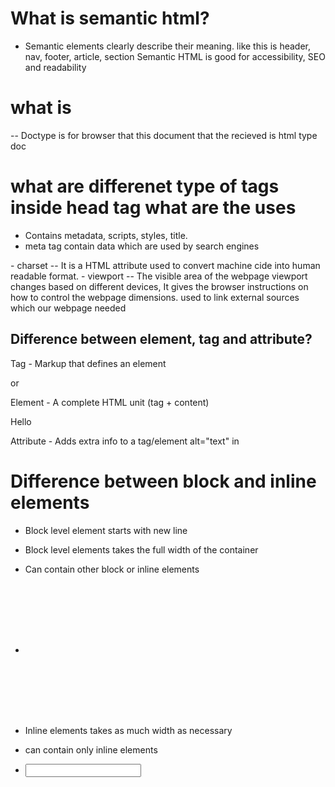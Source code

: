 # What is semantic html?
- Semantic elements clearly describe their meaning. like this is header, nav, footer, article, section
Semantic HTML is good for accessibility, SEO and readability

# what is <!DOCTYPE html>

-- Doctype is for browser that this document that the recieved is html type doc

# what are differenet type of tags inside head tag what are the uses
- Contains metadata, scripts, styles, title. 
- meta tag contain data which are used by search engines

<meta charset='utf-8'>
- charset -- It is a HTML attribute used to convert machine cide into human readable format.

<meta name='viewport' content='width=device-width'>
- viewport -- The visible area of the webpage
viewport changes based on different devices, It gives the browser instructions on how to control the webpage dimensions.

<link> used to link external sources which our webpage needed

## Difference between element, tag and attribute?
Tag	- Markup that defines an element	<p> or </p>
Element - A complete HTML unit (tag + content)	<p>Hello</p>
Attribute - Adds extra info to a tag/element	alt="text" in <img>

# Difference between block and inline elements
- Block level element starts with new line
- Block level elements takes the full width of the container
- Can contain other block or inline elements
- <p> <h1> <div> <section> <article> <header> <footer>

- Inline elements takes as much width as necessary
- can contain only inline elements
- <span> <label> <a> <input> <img> 